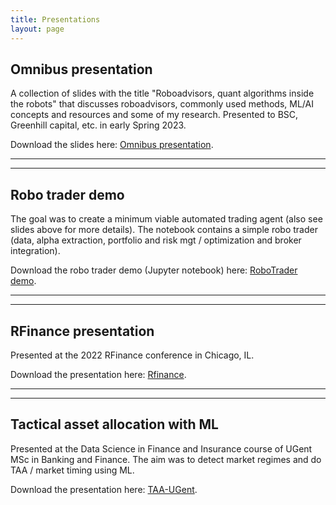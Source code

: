 ```yaml
---
title: Presentations
layout: page
---
```

## Omnibus presentation

A collection of slides with the title "Roboadvisors, quant algorithms inside the robots" that discusses roboadvisors, commonly used methods, ML/AI concepts and resources and some of my research. Presented to BSC, Greenhill capital, etc. in early Spring 2023.

Download the slides here:
[Omnibus presentation](./assets/Omnibus.pdf).

----

----

## Robo trader demo

The goal was to create a minimum viable automated trading agent (also see slides above for more details). The notebook contains a simple robo trader (data, alpha extraction, portfolio and risk mgt / optimization and broker integration).

Download the robo trader demo (Jupyter notebook) here:
[RoboTrader demo](./assets/RoboTrader.ipynb).

----

----

## RFinance presentation

Presented at the 2022 RFinance conference in Chicago, IL. 

Download the presentation here: [Rfinance](./assets/Rfinance.pdf).

----

----

## Tactical asset allocation with ML

Presented at the Data Science in Finance and Insurance course of UGent MSc in Banking and Finance. The aim was to detect market regimes and do TAA / market timing using ML.

Download the presentation here: [TAA-UGent](./assets/TAA-UGent.pdf).